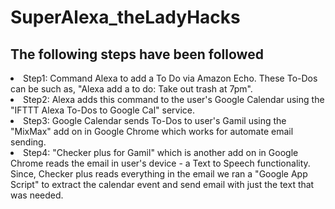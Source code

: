 # SuperAlexa_theLadyHacks
 <h2>The following steps have been followed</h2>
 <li>Step1: Command Alexa to add a To Do via Amazon Echo. These To-Dos can be such as, "Alexa add a to do: Take out trash at 7pm".</li>
 <li>Step2: Alexa adds this command to the user's Google Calendar using the "IFTTT Alexa To-Dos to Google Cal" service.</li>
 <li>Step3: Google Calendar sends To-Dos to user's Gamil using the "MixMax" add on in Google Chrome which works for automate email sending.</li>
 <li>Step4: "Checker plus for Gamil" which is another add on in Google Chrome reads the email in user's device - a Text to Speech functionality. Since, Checker plus reads everything in the email we ran a "Google App Script" to extract the calendar event and send email with just the text that was needed.</li>
 
